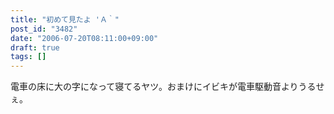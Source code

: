 ```yaml
---
title: "初めて見たよ 'Ａ｀"
post_id: "3482"
date: "2006-07-20T08:11:00+09:00"
draft: true
tags: []
---
```



電車の床に大の字になって寝てるヤツ。おまけにイビキが電車駆動音よりうるせぇ。
